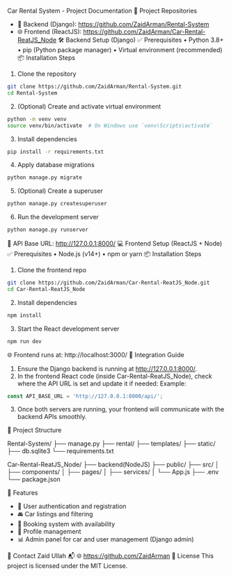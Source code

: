 Car Rental System - Project Documentation
📁 Project Repositories
- 🔧 Backend (Django): https://github.com/ZaidArman/Rental-System
- 🌐 Frontend (ReactJS): https://github.com/ZaidArman/Car-Rental-ReatJS_Node
🛠 Backend Setup (Django)
✅ Prerequisites
• Python 3.8+
• pip (Python package manager)
• Virtual environment (recommended)
📦 Installation Steps

1. Clone the repository
```bash
git clone https://github.com/ZaidArman/Rental-System.git
cd Rental-System
```
2. (Optional) Create and activate virtual environment
```bash
python -m venv venv
source venv/bin/activate  # On Windows use `venv\Scripts\activate`
```
3. Install dependencies
```bash
pip install -r requirements.txt
```
4. Apply database migrations
```bash
python manage.py migrate
```
5. (Optional) Create a superuser
```bash
python manage.py createsuperuser
```
6. Run the development server
```bash
python manage.py runserver
```

🔗 API Base URL: http://127.0.0.1:8000/
💻 Frontend Setup (ReactJS + Node)
✅ Prerequisites
• Node.js (v14+)
• npm or yarn
📦 Installation Steps

1. Clone the frontend repo
```bash
git clone https://github.com/ZaidArman/Car-Rental-ReatJS_Node.git
cd Car-Rental-ReatJS_Node
```
2. Install dependencies
```bash
npm install
```
3. Start the React development server
```bash
npm run dev
```

🌐 Frontend runs at: http://localhost:3000/
🔗 Integration Guide

1. Ensure the Django backend is running at http://127.0.0.1:8000/.
2. In the frontend React code (inside Car-Rental-ReatJS_Node), check where the API URL is set and update it if needed:
   Example:
```js
const API_BASE_URL = 'http://127.0.0.1:8000/api/';
```
3. Once both servers are running, your frontend will communicate with the backend APIs smoothly.

📂 Project Structure

Rental-System/
├── manage.py
├── rental/
├── templates/
├── static/
├── db.sqlite3
└── requirements.txt

Car-Rental-ReatJS_Node/
├── backend(NodeJS)
├── public/
├── src/
│   ├── components/
│   ├── pages/
│   ├── services/
│   └── App.js
├── .env
└── package.json

📌 Features

- 🔐 User authentication and registration
- 🚘 Car listings and filtering
- 📅 Booking system with availability
- 👤 Profile management
- 📊 Admin panel for car and user management (Django admin)

📧 Contact
Zaid Ullah
📬 
🌐 https://github.com/ZaidArman
📝 License
This project is licensed under the MIT License.
